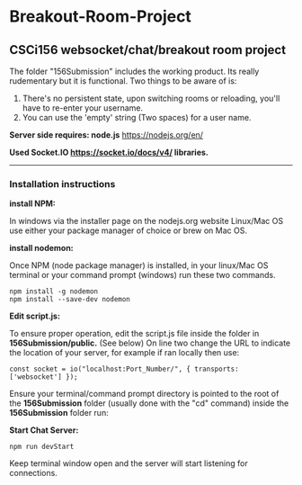 # Breakout-Room-Project
## CSCi156 websocket/chat/breakout room project

The folder "156Submission" includes the working product. Its really rudementary but it is functional. Two things to be aware of is: 

1) There's no persistent state, upon switching rooms or reloading, you'll have to re-enter your username.
2) You can use the 'empty' string (Two spaces) for a user name.

**Server side requires: node.js**
https://nodejs.org/en/

**Used Socket.IO https://socket.io/docs/v4/ libraries.**

--------------------------------------------------------------------
### Installation instructions

**install NPM:**

In windows via the installer page on the nodejs.org website
Linux/Mac OS use either your package manager of choice or brew on Mac OS.

**install nodemon:**

Once NPM (node package manager) is installed, in your linux/Mac OS terminal or your command prompt (windows) run these two commands.
```
npm install -g nodemon
npm install --save-dev nodemon
```

**Edit script.js:**

To ensure proper operation, edit the script.js file inside the folder in **156Submission/public.** (See below) On line two change the URL to indicate the location of your server, for example if ran locally then use: 
```
const socket = io("localhost:Port_Number/", { transports: ['websocket'] });
```

Ensure your terminal/command prompt directory is pointed to the root of the **156Submission** folder (usually done with the "cd" command)
inside the **156Submission** folder run:

**Start Chat Server:**
```
npm run devStart
```
Keep terminal window open and the server will start listening for connections. 




